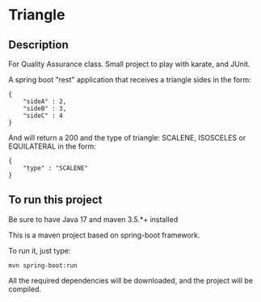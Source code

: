 # Triangle

## Description
For Quality Assurance class. Small project to play with karate, and JUnit. 

A spring boot "rest" application that receives a triangle sides in the form: 

    {
        "sideA" : 2,
        "sideB" : 3,
        "sideC" : 4
    }


And will return a 200 and the type of triangle: SCALENE, ISOSCELES or EQUILATERAL in the form: 

    {
        "type" : "SCALENE"
    }

## To run this project

Be sure to have Java 17 and maven 3.5.*+ installed

This is a maven project based on spring-boot framework. 

To run it, just type: 

```
mvn spring-boot:run
```

All the required dependencies will be downloaded, and the project will be compiled. 

